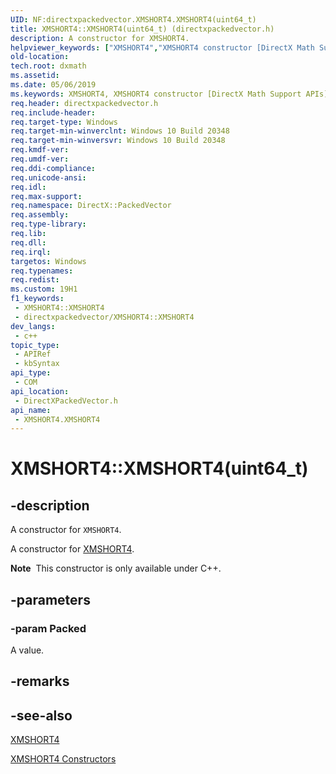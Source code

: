 ```yaml
---
UID: NF:directxpackedvector.XMSHORT4.XMSHORT4(uint64_t)
title: XMSHORT4::XMSHORT4(uint64_t) (directxpackedvector.h)
description: A constructor for XMSHORT4.
helpviewer_keywords: ["XMSHORT4","XMSHORT4 constructor [DirectX Math Support APIs]","XMSHORT4 constructor [DirectX Math Support APIs]","XMSHORT4 structure","XMSHORT4 structure [DirectX Math Support APIs]","XMSHORT4 constructor","XMSHORT4.XMSHORT4","XMSHORT4.XMSHORT4()","XMSHORT4.XMSHORT4(uint64_t)","XMSHORT4::XMSHORT4","XMSHORT4::XMSHORT4(uint64_t)","dxmath.xmshort4_ctor_1"]
old-location: 
tech.root: dxmath
ms.assetid: 
ms.date: 05/06/2019
ms.keywords: XMSHORT4, XMSHORT4 constructor [DirectX Math Support APIs], XMSHORT4 constructor [DirectX Math Support APIs],XMSHORT4 structure, XMSHORT4 structure [DirectX Math Support APIs],XMSHORT4 constructor, XMSHORT4.XMSHORT4, XMSHORT4.XMSHORT4(), XMSHORT4.XMSHORT4(uint64_t), XMSHORT4::XMSHORT4, XMSHORT4::XMSHORT4(uint64_t), dxmath.xmshort4_ctor_1
req.header: directxpackedvector.h
req.include-header: 
req.target-type: Windows
req.target-min-winverclnt: Windows 10 Build 20348
req.target-min-winversvr: Windows 10 Build 20348
req.kmdf-ver: 
req.umdf-ver: 
req.ddi-compliance: 
req.unicode-ansi: 
req.idl: 
req.max-support: 
req.namespace: DirectX::PackedVector
req.assembly: 
req.type-library: 
req.lib: 
req.dll: 
req.irql: 
targetos: Windows
req.typenames: 
req.redist: 
ms.custom: 19H1
f1_keywords:
 - XMSHORT4::XMSHORT4
 - directxpackedvector/XMSHORT4::XMSHORT4
dev_langs:
 - c++
topic_type:
 - APIRef
 - kbSyntax
api_type:
 - COM
api_location:
 - DirectXPackedVector.h
api_name:
 - XMSHORT4.XMSHORT4
---
```


# XMSHORT4::XMSHORT4(uint64_t)


## -description

A constructor for <code>XMSHORT4</code>.

A constructor for <a href="/windows/desktop/api/directxpackedvector/ns-directxpackedvector-xmshort4">XMSHORT4</a>.

<div class="alert"><b>Note</b>  This constructor is only available under C++.</div>

## -parameters

### -param Packed

A value.

## -remarks

## -see-also

<a href="/windows/desktop/api/directxpackedvector/ns-directxpackedvector-xmshort4">XMSHORT4</a>

<a href="/windows/desktop/dxmath/xmshort4-ctor">XMSHORT4 Constructors</a>
